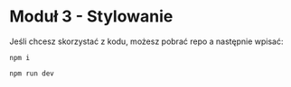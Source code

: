 # Moduł 3 - Stylowanie

Jeśli chcesz skorzystać z kodu, możesz pobrać repo a następnie wpisać:

`npm i`

`npm run dev`
